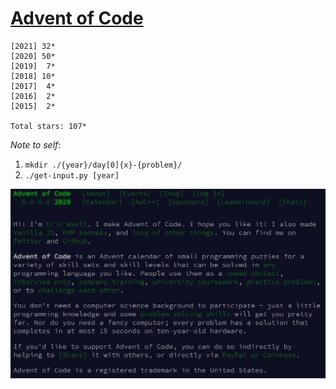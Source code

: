 # [Advent of Code](https://adventofcode.com) 

```
[2021] 32*
[2020] 50*
[2019]  7*
[2018] 10*
[2017]  4*
[2016]  2*
[2015]  2*

Total stars: 107*
```

_Note to self_:

1.  `mkdir ./{year}/day[0]{x}-{problem}/`
2.  `./get-input.py [year]`

<img src='about.jpg'>

